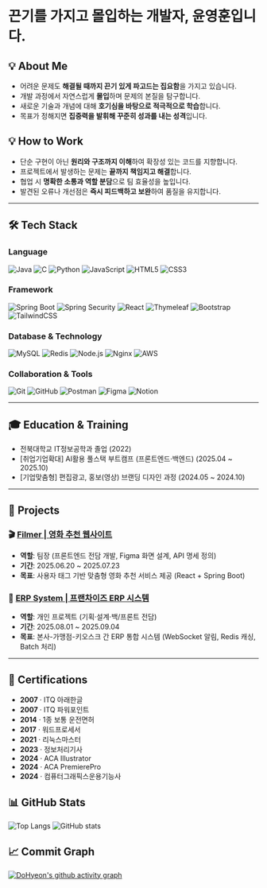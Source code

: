 
# 끈기를 가지고 몰입하는 개발자, 윤영훈입니다.


## 💡 About Me
- 어려운 문제도 **해결될 때까지 끈기 있게 파고드는 집요함**을 가지고 있습니다.  
- 개발 과정에서 자연스럽게 **몰입**하며 문제의 본질을 탐구합니다.  
- 새로운 기술과 개념에 대해 **호기심을 바탕으로 적극적으로 학습**합니다.  
- 목표가 정해지면 **집중력을 발휘해 꾸준히 성과를 내는 성격**입니다.  



## 💡 How to Work
- 단순 구현이 아닌 **원리와 구조까지 이해**하여 확장성 있는 코드를 지향합니다.  
- 프로젝트에서 발생하는 문제는 **끝까지 책임지고 해결**합니다.  
- 협업 시 **명확한 소통과 역할 분담**으로 팀 효율성을 높입니다.  
- 발견된 오류나 개선점은 **즉시 피드백하고 보완**하여 품질을 유지합니다.  

---

## 🛠️ Tech Stack

### Language  
![Java](https://img.shields.io/badge/Java-007396?style=flat&logo=java&logoColor=white)
![C](https://img.shields.io/badge/C-00599C?style=flat&logo=c&logoColor=white)
![Python](https://img.shields.io/badge/Python-3776AB?style=flat&logo=python&logoColor=white)
![JavaScript](https://img.shields.io/badge/JavaScript-F7DF1E?style=flat&logo=javascript&logoColor=black)
![HTML5](https://img.shields.io/badge/HTML5-E34F26?style=flat&logo=html5&logoColor=white)
![CSS3](https://img.shields.io/badge/CSS3-1572B6?style=flat&logo=css3&logoColor=white)

### Framework  
![Spring Boot](https://img.shields.io/badge/SpringBoot-6DB33F?style=flat&logo=springboot&logoColor=white)
![Spring Security](https://img.shields.io/badge/SpringSecurity-6DB33F?style=flat&logo=springsecurity&logoColor=white)
![React](https://img.shields.io/badge/React-61DAFB?style=flat&logo=react&logoColor=black)
![Thymeleaf](https://img.shields.io/badge/Thymeleaf-005F0F?style=flat&logo=thymeleaf&logoColor=white)
![Bootstrap](https://img.shields.io/badge/Bootstrap-7952B3?style=flat&logo=bootstrap&logoColor=white)
![TailwindCSS](https://img.shields.io/badge/TailwindCSS-06B6D4?style=flat&logo=tailwindcss&logoColor=white)

### Database & Technology  
![MySQL](https://img.shields.io/badge/MySQL-4479A1?style=flat&logo=mysql&logoColor=white)
![Redis](https://img.shields.io/badge/Redis-DC382D?style=flat&logo=redis&logoColor=white)
![Node.js](https://img.shields.io/badge/Node.js-339933?style=flat&logo=node.js&logoColor=white)
![Nginx](https://img.shields.io/badge/Nginx-009639?style=flat&logo=nginx&logoColor=white)
![AWS](https://img.shields.io/badge/AWS-232F3E?style=flat&logo=amazonaws&logoColor=white)

### Collaboration & Tools  
![Git](https://img.shields.io/badge/Git-F05032?style=flat&logo=git&logoColor=white)
![GitHub](https://img.shields.io/badge/GitHub-181717?style=flat&logo=github&logoColor=white)
![Postman](https://img.shields.io/badge/Postman-FF6C37?style=flat&logo=postman&logoColor=white)
![Figma](https://img.shields.io/badge/Figma-F24E1E?style=flat&logo=figma&logoColor=white)
![Notion](https://img.shields.io/badge/Notion-000000?style=flat&logo=notion&logoColor=white)

---

## 🎓 Education & Training
- 전북대학교 IT정보공학과 졸업 (2022)  
- [취업기업확대] AI활용 풀스택 부트캠프 (프론트엔드·백엔드) (2025.04 ~ 2025.10)  
- [기업맞춤형] 편집광고, 홍보(영상) 브랜딩 디자인 과정 (2024.05 ~ 2024.10)  

---

## 📂 Projects  

### 🎬 [Filmer | 영화 추천 웹사이트](https://github.com/gangseunghyun/movie-project)  
- **역할**: 팀장 (프론트엔드 전담 개발, Figma 화면 설계, API 명세 정의)  
- **기간**: 2025.06.20 ~ 2025.07.23  
- **목표**: 사용자 태그 기반 맞춤형 영화 추천 서비스 제공 (React + Spring Boot)  



### 🏢 [ERP System | 프랜차이즈 ERP 시스템](https://github.com/shstksdbs/ERP_Project)  
- **역할**: 개인 프로젝트 (기획·설계·백/프론트 전담)  
- **기간**: 2025.08.01 ~ 2025.09.04  
- **목표**: 본사-가맹점-키오스크 간 ERP 통합 시스템 (WebSocket 알림, Redis 캐싱, Batch 처리)  

---

## 🏅 Certifications  

- **2007** · ITQ 아래한글  
- **2007** · ITQ 파워포인트  
- **2014** · 1종 보통 운전면허  
- **2017** · 워드프로세서  
- **2021** · 리눅스마스터  
- **2023** · 정보처리기사  
- **2024** · ACA Illustrator  
- **2024** · ACA PremierePro  
- **2024** · 컴퓨터그래픽스운용기능사  



## 📊 GitHub Stats

![Top Langs](https://github-readme-stats.vercel.app/api/top-langs/?username=shstksdbs&layout=compact)
![GitHub stats](https://github-readme-stats.vercel.app/api?username=shstksdbs&show_icons=true&theme=radical)



## 📈 Commit Graph

[![DoHyeon's github activity graph](https://github-readme-activity-graph.vercel.app/graph?username=shstksdbs&theme=react-dark&bg_color=20232a&hide_border=true)](https://github.com/ashutosh00710/github-readme-activity-graph)


